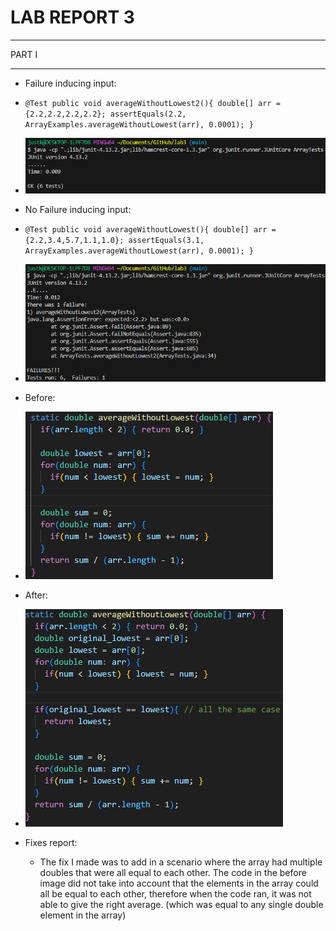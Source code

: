 # **LAB REPORT 3**

***
PART I
***

  * Failure inducing input:
  *  `@Test
      public void averageWithoutLowest2(){
        double[] arr =  {2.2,2.2,2.2,2.2};
        assertEquals(2.2, ArrayExamples.averageWithoutLowest(arr), 0.0001);
      }`
  * ![Image](lab3_code1.png)

  * No Failure inducing input:
  * `@Test
     public void averageWithoutLowest(){
        double[] arr =  {2.2,3.4,5.7,1.1,1.0};
        assertEquals(3.1, ArrayExamples.averageWithoutLowest(arr), 0.0001);
     }`
  * ![Image](lab3_code2.png)

  * Before:
  * ![Image](lab3_code3.png)
  * After:
  * ![Image](lab3_code4.png)

  * Fixes report:
    * The fix I made was to add in a scenario where the array had multiple doubles that were all equal to each other. The code in the before image did not take into account that the elements in the array could all be equal to each other, therefore when the code ran, it was not able to give the right average. (which was equal to any single double element in the array) 
